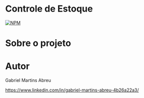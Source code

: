 # Controle de Estoque
[![NPM](https://img.shields.io/npm/l/react)](https://github.com/gabriel-abreu542/Controle-de-Estoque/blob/master/LICENSE) 

# Sobre o projeto

# Autor

Gabriel Martins Abreu

https://www.linkedin.com/in/gabriel-martins-abreu-4b26a22a3/
